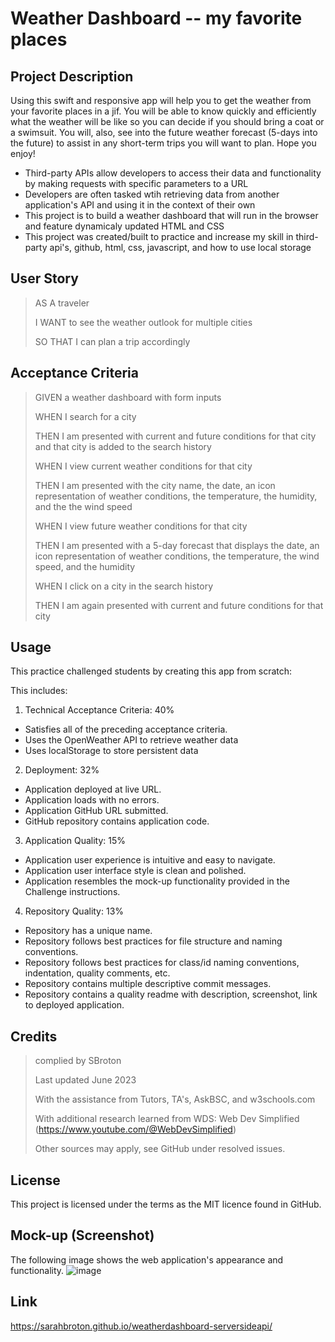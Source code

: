 
# Weather Dashboard -- my favorite places
## Project Description

Using this swift and responsive app will help you to get the weather from your favorite places in a jif. You will be able to know quickly and efficiently what the weather will be like so you can decide if you should bring a coat or a swimsuit. You will, also, see into the future weather forecast (5-days into the future) to assist in any short-term trips you will want to plan.  Hope you enjoy! 

- Third-party APIs allow developers to access their data and functionality by making requests with specific parameters to a URL
- Developers are often tasked wtih retrieving data from another application's API and using it in the context of their own
- This project is to build a weather dashboard that will run in the browser and feature dynamicaly updated HTML and CSS
- This project was created/built to practice and increase my skill in third-party api's, github, html, css, javascript, and how to use local storage

## User Story
>AS A traveler
>
>I WANT to see the weather outlook for multiple cities
>
>SO THAT I can plan a trip accordingly

## Acceptance Criteria
>GIVEN a weather dashboard with form inputs
>
>WHEN I search for a city
>
>THEN I am presented with current and future conditions for that city and that city is added to the search history
>
>WHEN I view current weather conditions for that city
>
>THEN I am presented with the city name, the date, an icon representation of weather conditions, the temperature, the humidity, and the the wind speed
>
>WHEN I view future weather conditions for that city
>
>THEN I am presented with a 5-day forecast that displays the date, an icon representation of weather conditions, the temperature, the wind speed, and the humidity
>
>WHEN I click on a city in the search history
>
>THEN I am again presented with current and future conditions for that city

## Usage
This practice challenged students by creating this app from scratch: 

This includes:

1. Technical Acceptance Criteria: 40%

- Satisfies all of the preceding acceptance criteria.
- Uses the OpenWeather API to retrieve weather data
- Uses localStorage to store persistent data

2. Deployment: 32%

- Application deployed at live URL.
- Application loads with no errors.
- Application GitHub URL submitted.
- GitHub repository contains application code.

3. Application Quality: 15%

- Application user experience is intuitive and easy to navigate.
- Application user interface style is clean and polished.
- Application resembles the mock-up functionality provided in the Challenge instructions.

4. Repository Quality: 13%

- Repository has a unique name.
- Repository follows best practices for file structure and naming conventions.
- Repository follows best practices for class/id naming conventions, indentation, quality comments, etc.
- Repository contains multiple descriptive commit messages.
- Repository contains a quality readme with description, screenshot, link to deployed application.

## Credits
>complied by SBroton
>
>Last updated June 2023
>
>With the assistance from Tutors, TA's, AskBSC, and w3schools.com
>
>With additional research learned from WDS: Web Dev Simplified (https://www.youtube.com/@WebDevSimplified)
>
>Other sources may apply, see GitHub under resolved issues.

## License
This project is licensed under the terms as the MIT licence found in GitHub.

## Mock-up (Screenshot)
The following image shows the web application's appearance and functionality.
![image](https://github.com/sarahbroton/weatherdashboard-serversideapi/assets/130716239/abb2e6c5-30d2-4b08-880b-b2bcc2782a64)

## Link

https://sarahbroton.github.io/weatherdashboard-serversideapi/

